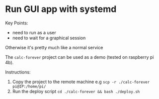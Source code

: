 # Run GUI app with systemd

Key Points:

- need to run as a user
- need to wait for a graphical session

Otherwise it's pretty much like a normal service

The `calc-forever` project can be used as a demo (tested on raspberry pi 4b).

Instructions:

1. Copy the project to the remote machine e.g
   `scp -r ./calc-forever pi@IP:/home/pi/`
2. Run the deploy script `cd ./calc-forever && bash ./deploy.sh`
